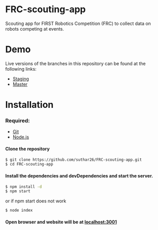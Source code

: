 # FRC-scouting-app
Scouting app for FIRST Robotics Competition (FRC) to collect data on robots competing at events. 

# Demo
Live versions of the branches in this repository can be found at the following links:

- [Staging](https://suthar-project-staging.herokuapp.com/)
- [Master](https://suthar-project.herokuapp.com/)

# Installation
### Required:
- [Git](https://git-scm.com/book/en/v2/Getting-Started-Installing-Git)
- [Node.js](https://nodejs.org/)

#### Clone the repository

```sh
$ git clone https://github.com/suthar26/FRC-scouting-app.git
$ cd FRC-scouting-app
```

#### Install the dependencies and devDependencies and start the server.

```sh
$ npm install -d
$ npm start 
```
or if npm start does not work 

```sh
$ node index
```

#### Open browser and website will be at [localhost:3001](localhost:3001)